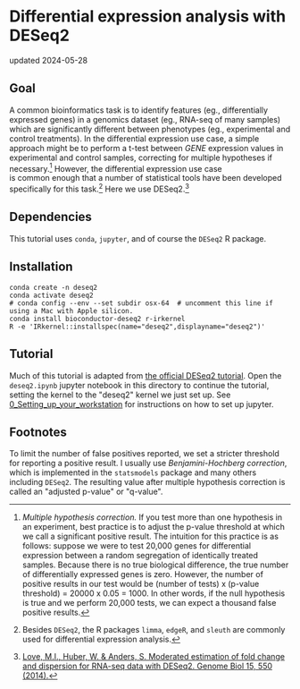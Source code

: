 # Differential expression analysis with DESeq2

updated 2024-05-28

## Goal
A common bioinformatics task is to identify features (eg., differentially expressed genes) in a genomics dataset (eg., RNA-seq of many samples) which are significantly different between phenotypes (eg., experimental and control treatments). 
In the differential expression use case, a simple approach might be to perform a t-test between *GENE* expression values in experimental and control samples, correcting for multiple hypotheses if necessary.[^1] However, the differential expression use case   
is common enough that a number of statistical tools have been developed specifically for this task.[^2] Here we use DESeq2.[^3]

## Dependencies

This tutorial uses `conda`, `jupyter`, and of course the `DESeq2` R package.

## Installation
```
conda create -n deseq2
conda activate deseq2
# conda config --env --set subdir osx-64  # uncomment this line if using a Mac with Apple silicon.
conda install bioconductor-deseq2 r-irkernel
R -e 'IRkernel::installspec(name="deseq2",displayname="deseq2")'
```

## Tutorial

Much of this tutorial is adapted from [the official DESeq2 tutorial](https://www.bioconductor.org/packages/release/bioc/vignettes/DESeq2/inst/doc/DESeq2.html). 
Open the `deseq2.ipynb` jupyter notebook in this directory to continue the tutorial, setting the kernel to the "deseq2" kernel we just set up. 
See [0_Setting_up_your_workstation](../0_Setting_up_your_workstation) for instructions on how to set up jupyter.

## Footnotes

[^1]: *Multiple hypothesis correction.* If you test more than one hypothesis in an experiment, best practice is to adjust the p-value threshold at which we call a significant positive result. The intuition for this practice is as follows: suppose we were to test 
20,000 genes for differential expression between a random segregation of identically treated samples. Because there is no true biological difference, the true number of differentially expressed genes is zero. However, the number of positive results in our test 
would be (number of tests) x (p-value threshold) = 20000 x 0.05 = 1000. In other words, if the null hypothesis is true and we perform 20,000 tests, we can expect a thousand false positive results. 
  
To limit the number of false positives reported, we set a stricter threshold for reporting a positive result. I usually use *Benjamini-Hochberg correction*, which is implemented in the `statsmodels` package and many others including `DESeq2`. The resulting
value after multiple hypothesis correction is called an "adjusted p-value" or "q-value".

[^2]: Besides `DESeq2`, the R packages `limma`, `edgeR`, and `sleuth` are commonly used for differential expression analysis.

[^3]: [Love, M.I., Huber, W. & Anders, S. Moderated estimation of fold change and dispersion for RNA-seq data with DESeq2. Genome Biol 15, 550 (2014).](https://doi.org/10.1186/s13059-014-0550-8)
